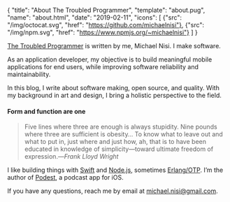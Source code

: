 {
  "title": "About The Troubled Programmer",
  "template": "about.pug",
  "name": "about.html",
  "date": "2019-02-11",
  "icons": [
    {"src": "/img/octocat.svg", "href": "https://github.com/michaelnisi"},
    {"src": "/img/npm.svg", "href": "https://www.npmjs.org/~michaelnisi"}
  ]
}

[The Troubled Programmer](/) is written by me, Michael Nisi. I make software.

As an application developer, my objective is to build meaningful mobile applications for end users, while improving software reliability and maintainability.

In this blog, I write about software making, open source, and quality. With my background in art and design, I bring a holistic perspective to the field.

#### Form and function are one

> Five lines where three are enough is always stupidity. Nine pounds where three are sufficient is obesity… To know what to leave out and what to put in, just where and just how, ah, that is to have been educated in knowledge of simplicity—toward ultimate freedom of expression.—*Frank Lloyd Wright*

I like building things with [Swift](https://github.com/michaelnisi/fileproxy) and [Node.js](https://github.com/michaelnisi/manger), sometimes [Erlang/OTP](https://github.com/michaelnisi/feeder). I’m the author of [Podest](https://itunes.apple.com/us/app/podest/id794983364), a podcast app for iOS.

If you have any questions, reach me by email at <michael.nisi@gmail.com>.
